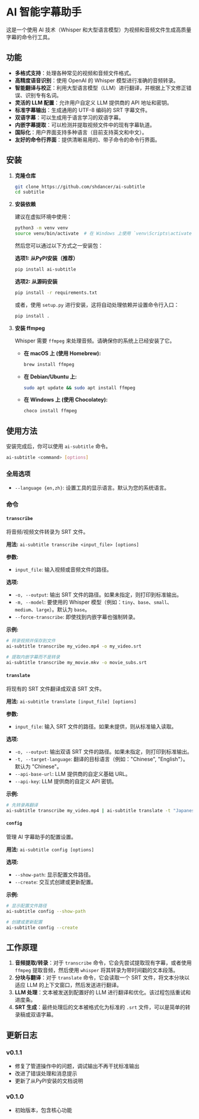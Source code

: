 # AI 智能字幕助手

这是一个使用 AI 技术（Whisper 和大型语言模型）为视频和音频文件生成高质量字幕的命令行工具。

## 功能

*   **多格式支持**：处理各种常见的视频和音频文件格式。
*   **高精度语音识别**：使用 OpenAI 的 Whisper 模型进行准确的音频转录。
*   **智能翻译与校正**：利用大型语言模型（LLM）进行翻译，并根据上下文修正错误、识别专有名词。
*   **灵活的 LLM 配置**：允许用户自定义 LLM 提供商的 API 地址和密钥。
*   **标准字幕输出**：生成通用的 UTF-8 编码的 SRT 字幕文件。
*   **双语字幕**：可以生成用于语言学习的双语字幕。
*   **内嵌字幕提取**：可以检测并提取视频文件中的现有字幕轨道。
*   **国际化**：用户界面支持多种语言（目前支持英文和中文）。
*   **友好的命令行界面**：提供清晰易用的、带子命令的命令行界面。

## 安装

1.  **克隆仓库**

    ```bash
    git clone https://github.com/shdancer/ai-subtitle
    cd subtitle
    ```

2.  **安装依赖**

    建议在虚拟环境中使用：

    ```bash
    python3 -m venv venv
    source venv/bin/activate  # 在 Windows 上使用 `venv\Scripts\activate`
    ```

    然后您可以通过以下方式之一安装包：

    **选项1: 从PyPI安装（推荐）**
    ```bash
    pip install ai-subtitle
    ```

    **选项2: 从源码安装**
    ```bash
    pip install -r requirements.txt
    ```
    
    或者，使用 `setup.py` 进行安装，这将自动处理依赖并设置命令行入口：
    
    ```bash
    pip install .
    ```

3.  **安装 ffmpeg**

    Whisper 需要 `ffmpeg` 来处理音频。请确保你的系统上已经安装了它。

    *   **在 macOS 上 (使用 Homebrew):**
        ```bash
        brew install ffmpeg
        ```
    *   **在 Debian/Ubuntu 上:**
        ```bash
        sudo apt update && sudo apt install ffmpeg
        ```
    *   **在 Windows 上 (使用 Chocolatey):**
        ```bash
        choco install ffmpeg
        ```

## 使用方法

安装完成后，你可以使用 `ai-subtitle` 命令。

```bash
ai-subtitle <command> [options]
```

### 全局选项
*   `--language {en,zh}`: 设置工具的显示语言。默认为您的系统语言。

### 命令

#### `transcribe`
将音频/视频文件转录为 SRT 文件。

**用法:**
`ai-subtitle transcribe <input_file> [options]`

**参数:**
*   `input_file`: 输入视频或音频文件的路径。

**选项:**
*   `-o, --output`: 输出 SRT 文件的路径。如果未指定，则打印到标准输出。
*   `-m, --model`: 要使用的 Whisper 模型（例如：`tiny`、`base`、`small`、`medium`、`large`）。默认为 `base`。
*   `--force-transcribe`: 即使找到内嵌字幕也强制转录。

**示例:**
```bash
# 转录视频并保存到文件
ai-subtitle transcribe my_video.mp4 -o my_video.srt

# 提取内嵌字幕而不是转录
ai-subtitle transcribe my_movie.mkv -o movie_subs.srt
```

#### `translate`
将现有的 SRT 文件翻译成双语 SRT 文件。

**用法:**
`ai-subtitle translate [input_file] [options]`

**参数:**
*   `input_file`: 输入 SRT 文件的路径。如果未提供，则从标准输入读取。

**选项:**
*   `-o, --output`: 输出双语 SRT 文件的路径。如果未指定，则打印到标准输出。
*   `-t, --target-language`: 翻译的目标语言（例如："Chinese", "English"）。默认为 "Chinese"。
*   `--api-base-url`: LLM 提供商的自定义基础 URL。
*   `--api-key`: LLM 提供商的自定义 API 密钥。

**示例:**
```bash
# 先转录再翻译
ai-subtitle transcribe my_video.mp4 | ai-subtitle translate -t "Japanese" -o bilingual.srt
```

#### `config`
管理 AI 字幕助手的配置设置。

**用法:**
`ai-subtitle config [options]`

**选项:**
*   `--show-path`: 显示配置文件路径。
*   `--create`: 交互式创建或更新配置。

**示例:**
```bash
# 显示配置文件路径
ai-subtitle config --show-path

# 创建或更新配置
ai-subtitle config --create
```

## 工作原理

1.  **音频提取/转录**：对于 `transcribe` 命令，它会先尝试提取现有字幕，或者使用 `ffmpeg` 提取音频，然后使用 `whisper` 将其转录为带时间戳的文本段落。
2.  **分块与翻译**：对于 `translate` 命令，它会读取一个 SRT 文件，将文本分块以适应 LLM 的上下文窗口，然后发送进行翻译。
3.  **LLM 处理**：文本被发送到配置好的 LLM 进行翻译和优化。该过程包括重试和进度条。
4.  **SRT 生成**：最终处理后的文本被格式化为标准的 `.srt` 文件，可以是简单的转录稿或双语字幕。

## 更新日志

### v0.1.1
- 修复了管道操作中的问题，调试输出不再干扰标准输出
- 改进了错误处理和消息提示
- 更新了从PyPI安装的文档说明

### v0.1.0
- 初始版本，包含核心功能
